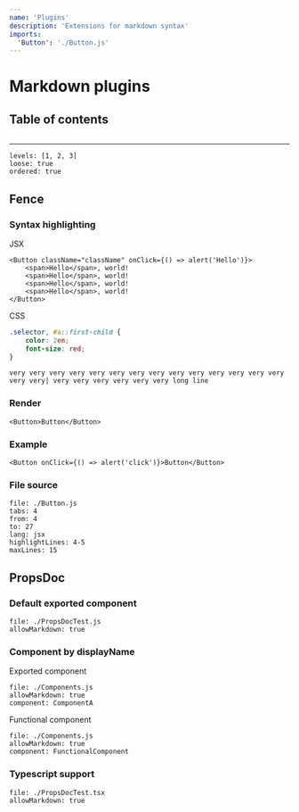 ```yaml
---
name: 'Plugins'
description: 'Extensions for markdown syntax'
imports:
  'Button': './Button.js'
---
```


# Markdown plugins

## Table of contents

```@toc
```

---

```@toc
levels: [1, 2, 3]
loose: true
ordered: true
```

## Fence

### Syntax highlighting

JSX

```jsx{2, 4-5}
<Button className="className" onClick={() => alert('Hello')}>
    <span>Hello</span>, world!
    <span>Hello</span>, world!
    <span>Hello</span>, world!
    <span>Hello</span>, world!
</Button>
```

CSS

```css
.selector, #a::first-child {
    color: 2em;
    font-size: red;
}
```

```
very very very very very very very very very very very very very very very very| very very very very very very long line
```

### Render

```@render
<Button>Button</Button>
```

### Example

```@example
<Button onClick={() => alert('click')}>Button</Button>
```

### File source

```@source
file: ./Button.js
tabs: 4
from: 4
to: 27
lang: jsx
highlightLines: 4-5
maxLines: 15
```

## PropsDoc

### Default exported component

```@propsdoc
file: ./PropsDocTest.js
allowMarkdown: true
```

### Component by displayName

Exported component

```@propsdoc
file: ./Components.js
allowMarkdown: true
component: ComponentA
```

Functional component

```@propsdoc
file: ./Components.js
allowMarkdown: true
component: FunctionalComponent
```

### Typescript support

```@propsdoc
file: ./PropsDocTest.tsx
allowMarkdown: true
```
